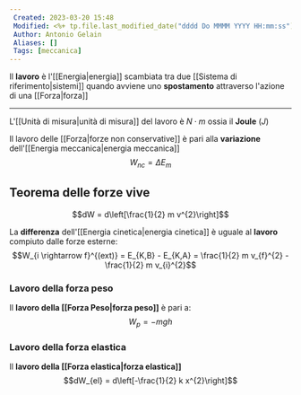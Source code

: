 ```yaml
---
 Created: 2023-03-20 15:48
 Modified: <%+ tp.file.last_modified_date("dddd Do MMMM YYYY HH:mm:ss") %>
 Author: Antonio Gelain
 Aliases: []
 Tags: [meccanica]
---
```


Il **lavoro** è l'[[Energia|energia]] scambiata tra due [[Sistema di riferimento|sistemi]] quando avviene uno **spostamento** attraverso l'azione  di una [[Forza|forza]]

---

L'[[Unità di misura|unità di misura]] del lavoro è $N \cdot m$ ossia il **Joule** ($J$)

Il lavoro delle [[Forza|forze non conservative]] è pari alla **variazione** dell'[[Energia meccanica|energia meccanica]]
$$W_{nc} = \Delta E_{m}$$

## Teorema delle forze vive

$$dW = d\left[\frac{1}{2} m v^{2}\right]$$

La **differenza** dell'[[Energia cinetica|energia cinetica]] è uguale al **lavoro** compiuto dalle forze esterne:
$$W_{i \rightarrow f}^{(ext)} = E_{K,B} - E_{K,A} = \frac{1}{2} m v_{f}^{2} - \frac{1}{2} m v_{i}^{2}$$

### Lavoro della forza peso

Il **lavoro della [[Forza Peso|forza peso]]** è pari a:
$$W_{p} = -mgh$$

### Lavoro della forza elastica

Il **lavoro della [[Forza elastica|forza elastica]]**
$$dW_{el} = d\left[-\frac{1}{2} k x^{2}\right]$$